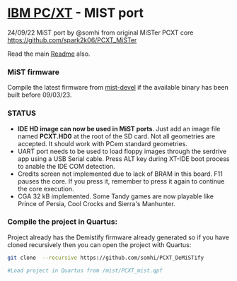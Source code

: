# [IBM PC/XT](https://en.wikipedia.org/wiki/IBM_Personal_Computer_XT) - MIST port

24/09/22 MiST port by @somhi from original MiSTer PCXT core  https://github.com/spark2k06/PCXT_MiSTer

Read the main [Readme](https://github.com/somhi/PCXT_DeMiSTify) also.



### MiST firmware

Compile the latest firmware from [mist-devel](https://github.com/mist-devel/mist-firmware) if the available binary has been built before 09/03/23.

### STATUS

* **IDE HD image can now be used in MiST ports**. Just add an image file named **PCXT.HD0** at the root of the SD card. Not all geometries are accepted. It should work with PCem standard geometries.
* UART port needs to be used to load floppy images through the serdrive app using a USB Serial cable. Press ALT key during XT-IDE boot process to anable the IDE COM detection.
* Credits screen not implemented due to lack of BRAM in this board. F11 pauses the core. If you press it, remember to press it again to continue the core execution.
* CGA 32 kB implemented. Some Tandy games are now playable like Prince of Persia, Cool Crocks and Sierra's Manhunter.

### Compile the project in Quartus:

Project already has the Demistify firmware already generated so if you have cloned recursively then you can open the project with Quartus:

```sh
git clone  --recursive https://github.com/somhi/PCXT_DeMiSTify

#Load project in Quartus from /mist/PCXT_mist.qpf
```

